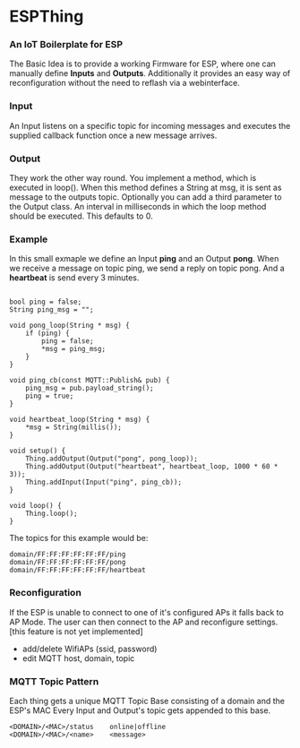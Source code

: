 # ESPThing
### An IoT Boilerplate for ESP
The Basic Idea is to provide a working Firmware for ESP, where one can manually define **Inputs** and **Outputs**.
Additionally it provides an easy way of reconfiguration without the need to reflash via a webinterface.

### Input
An Input listens on a specific topic for incoming messages and executes the supplied callback function once a new message arrives.

### Output
They work the other way round. You implement a method, which is executed in loop().
When this method defines a String at msg, it is sent as message to the outputs topic.
Optionally you can add a third parameter to the Output class. An interval in milliseconds in which the loop method should be executed. This defaults to 0.

### Example
In this small exmaple we define an Input **ping** and an Output **pong**.
When we receive a message on topic ping, we send a reply on topic pong.
And a **heartbeat** is send every 3 minutes.

```arduino

bool ping = false;
String ping_msg = "";

void pong_loop(String * msg) {
    if (ping) {
        ping = false;
        *msg = ping_msg;
    }
}

void ping_cb(const MQTT::Publish& pub) {
    ping_msg = pub.payload_string();
    ping = true;
}

void heartbeat_loop(String * msg) {
    *msg = String(millis());
}

void setup() {
    Thing.addOutput(Output("pong", pong_loop));
    Thing.addOutput(Output("heartbeat", heartbeat_loop, 1000 * 60 * 3));
    Thing.addInput(Input("ping", ping_cb));
}

void loop() {
    Thing.loop();
}
```

The topics for this example would be:

```
domain/FF:FF:FF:FF:FF:FF/ping
domain/FF:FF:FF:FF:FF:FF/pong
domain/FF:FF:FF:FF:FF:FF/heartbeat
```

### Reconfiguration
If the ESP is unable to connect to one of it's configured APs it falls back to AP Mode. The user can then connect to the AP and reconfigure settings. [this feature is not yet implemented]

* add/delete WifiAPs (ssid, password)
* edit MQTT host, domain, topic

### MQTT Topic Pattern
Each thing gets a unique MQTT Topic Base consisting of a domain and the ESP's MAC 
Every Input and Output's topic gets appended to this base.

```
<DOMAIN>/<MAC>/status    online|offline
<DOMAIN>/<MAC>/<name>    <message>
```
